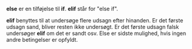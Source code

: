 <html>
<p><strong>else</strong> er en tilføjelse til <strong>if</strong>. <strong>elif</strong> står for  "else if".</p>
<p><strong>elif</strong> benyttes til at undersøge flere udsagn efter hinanden.
Er det første udsagn sand, bliver resten ikke undersøgt.
Er det første udsagn falsk undersøger <strong>elif</strong> om det er sandt osv.
Else er sidste mulighed, hvis ingen andre betingelser er opfyldt.</p></ul>
</html>
